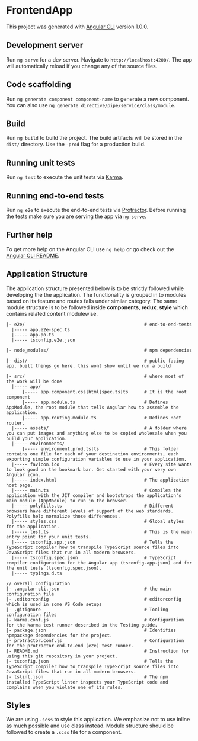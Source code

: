# FrontendApp

This project was generated with [Angular CLI](https://github.com/angular/angular-cli) version 1.0.0.

## Development server

Run `ng serve` for a dev server. Navigate to `http://localhost:4200/`. The app will automatically reload if you change any of the source files.

## Code scaffolding

Run `ng generate component component-name` to generate a new component. You can also use `ng generate directive/pipe/service/class/module`.

## Build

Run `ng build` to build the project. The build artifacts will be stored in the `dist/` directory. Use the `-prod` flag for a production build.

## Running unit tests

Run `ng test` to execute the unit tests via [Karma](https://karma-runner.github.io).

## Running end-to-end tests

Run `ng e2e` to execute the end-to-end tests via [Protractor](http://www.protractortest.org/).
Before running the tests make sure you are serving the app via `ng serve`.

## Further help

To get more help on the Angular CLI use `ng help` or go check out the [Angular CLI README](https://github.com/angular/angular-cli/blob/master/README.md).



## Application Structure

The application structure presented below is to be strictly followed while developing the the application. The functionality is grouped in to modules based on its feature and routes falls under similar category. The same module structure is to be followed inside **components**, **redux**, **style** which contains related content modulewise.

```
|- e2e/                                             # end-to-end-tests
  |----- app.e2e-spec.ts
  |----- app.po.ts
  |----- tsconfig.e2e.json

|- node_modules/                                    # npm dependencies

|- dist/                                            # public facing app. built things go here. this wont show until we run a build

|- src/                                             # where most of the work will be done
  |----- app/
      |----- app.component.css|html|spec.ts|ts      # It is the root component
      |----- app.module.ts                          # Defines AppModule, the root module that tells Angular how to assemble the application.
      |----- app-routing-module.ts                  # Defines Root router.
  |----- assets/                                    # A folder where you can put images and anything else to be copied wholesale when you build your application.
  |----- environments/
      |----- environment.prod.ts|ts                 # This folder contains one file for each of your destination environments, each exporting simple configuration variables to use in your application. 
  |----- favicon.ico                                # Every site wants to look good on the bookmark bar. Get started with your very own Angular icon.
  |----- index.html                                 # The application host page.
  |----- main.ts                                    # Compiles the application with the JIT compiler and bootstraps the application's main module (AppModule) to run in the browser.
  |----- polyfills.ts                               # Different browsers have different levels of support of the web standards. Polyfills help normalize those differences.
  |----- styles.css                                 # Global styles for the application.
  |----- test.ts                                    # This is the main entry point for your unit tests.
  |----- tsconfig.app.json                          # Tells the TypeScript compiler how to transpile TypeScript source files into JavaScript files that run in all modern browsers.
  |----- tsconfig.spec.json                         # TypeScript compiler configuration for the Angular app (tsconfig.app.json) and for the unit tests (tsconfig.spec.json).
  |----- typings.d.ts

// overall configuration
|- .angular-cli.json                                # the main configuration file
|- .editorconfig                                    # editorconfig which is used in some VS Code setups
|- .gitignore                                       # Tooling configuration files
|- karma.conf.js                                    # Configuration for the karma test runner described in the Testing guide.
|- package.json                                     # Identifies npmpackage dependencies for the project.
|- protractor.conf.js                               # Configuration for the protractor end-to-end (e2e) test runner.
|- README.md                                        # Instruction for using this git repository in your project.
|- tsconfig.json                                    # Tells the TypeScript compiler how to transpile TypeScript source files into JavaScript files that run in all modern browsers.
|- tslint.json                                      # The npm installed TypeScript linter inspects your TypeScript code and complains when you violate one of its rules.

```

## Styles

We are using `.scss` to style this application. We emphasize not to use inline as much possible and use class instead. Module structure should be followed to create a `.scss` file for a component.
